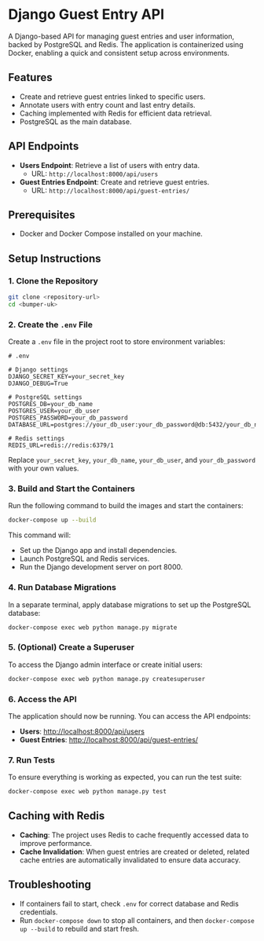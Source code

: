 
# Django Guest Entry API

A Django-based API for managing guest entries and user information, backed by PostgreSQL and Redis. The application is containerized using Docker, enabling a quick and consistent setup across environments.

## Features

- Create and retrieve guest entries linked to specific users.
- Annotate users with entry count and last entry details.
- Caching implemented with Redis for efficient data retrieval.
- PostgreSQL as the main database.
  
## API Endpoints

- **Users Endpoint**: Retrieve a list of users with entry data.
  - URL: `http://localhost:8000/api/users`
- **Guest Entries Endpoint**: Create and retrieve guest entries.
  - URL: `http://localhost:8000/api/guest-entries/`

## Prerequisites

- Docker and Docker Compose installed on your machine.

## Setup Instructions

### 1. Clone the Repository

```bash
git clone <repository-url>
cd <bumper-uk>
```

### 2. Create the `.env` File

Create a `.env` file in the project root to store environment variables:

```plaintext
# .env

# Django settings
DJANGO_SECRET_KEY=your_secret_key
DJANGO_DEBUG=True

# PostgreSQL settings
POSTGRES_DB=your_db_name
POSTGRES_USER=your_db_user
POSTGRES_PASSWORD=your_db_password
DATABASE_URL=postgres://your_db_user:your_db_password@db:5432/your_db_name

# Redis settings
REDIS_URL=redis://redis:6379/1
```

Replace `your_secret_key`, `your_db_name`, `your_db_user`, and `your_db_password` with your own values.

### 3. Build and Start the Containers

Run the following command to build the images and start the containers:

```bash
docker-compose up --build
```

This command will:
- Set up the Django app and install dependencies.
- Launch PostgreSQL and Redis services.
- Run the Django development server on port 8000.

### 4. Run Database Migrations

In a separate terminal, apply database migrations to set up the PostgreSQL database:

```bash
docker-compose exec web python manage.py migrate
```

### 5. (Optional) Create a Superuser

To access the Django admin interface or create initial users:

```bash
docker-compose exec web python manage.py createsuperuser
```

### 6. Access the API

The application should now be running. You can access the API endpoints:

- **Users**: [http://localhost:8000/api/users](http://localhost:8000/api/users)
- **Guest Entries**: [http://localhost:8000/api/guest-entries/](http://localhost:8000/api/guest-entries/)

### 7. Run Tests

To ensure everything is working as expected, you can run the test suite:

```bash
docker-compose exec web python manage.py test
```

## Caching with Redis

- **Caching**: The project uses Redis to cache frequently accessed data to improve performance.
- **Cache Invalidation**: When guest entries are created or deleted, related cache entries are automatically invalidated to ensure data accuracy.


## Troubleshooting

- If containers fail to start, check `.env` for correct database and Redis credentials.
- Run `docker-compose down` to stop all containers, and then `docker-compose up --build` to rebuild and start fresh.
